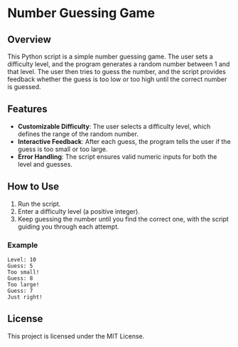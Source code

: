 # Number Guessing Game

## Overview

This Python script is a simple number guessing game. The user sets a difficulty level, and the program generates a random number between 1 and that level. The user then tries to guess the number, and the script provides feedback whether the guess is too low or too high until the correct number is guessed.

## Features

- **Customizable Difficulty**: The user selects a difficulty level, which defines the range of the random number.
- **Interactive Feedback**: After each guess, the program tells the user if the guess is too small or too large.
- **Error Handling**: The script ensures valid numeric inputs for both the level and guesses.

## How to Use

1. Run the script.
2. Enter a difficulty level (a positive integer).
3. Keep guessing the number until you find the correct one, with the script guiding you through each attempt.

### Example

```
Level: 10
Guess: 5
Too small!
Guess: 8
Too large!
Guess: 7
Just right!
```

## License

This project is licensed under the MIT License.